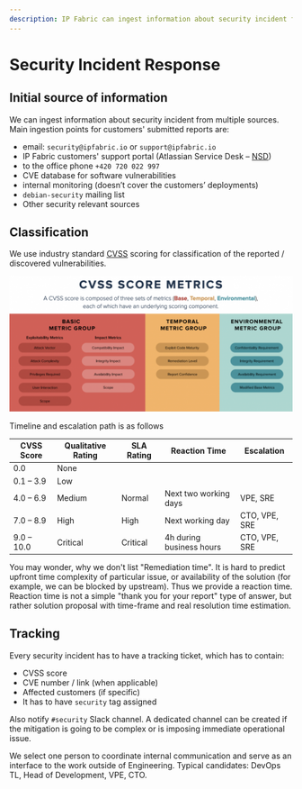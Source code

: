 ```yaml
---
description: IP Fabric can ingest information about security incident from multiple sources.
---
```


# Security Incident Response

## Initial source of information

We can ingest information about security incident from multiple sources. Main
ingestion points for customers' submitted reports are:

- email: `security@ipfabric.io` or `support@ipfabric.io`
- IP Fabric customers' support portal (Atlassian Service Desk – [NSD](https://ipfabric.atlassian.net/servicedesk/customer/portals))
- to the office phone `+420 720 022 997`
- CVE database for software vulnerabilities
- internal monitoring (doesn’t cover the customers’ deployments)
- `debian-security` mailing list
- Other security relevant sources

## Classification

We use industry standard [CVSS](https://en.wikipedia.org/wiki/Common_Vulnerability_Scoring_System) scoring for classification of the reported / discovered vulnerabilities.

![CVSS Score](cvss.png)

Timeline and escalation path is as follows

| CVSS Score | Qualitative Rating | SLA Rating | Reaction Time            | Escalation    |
| ---------- | ------------------ | ---------- | ------------------------ | ------------- |
| 0.0        | None               |
| 0.1 – 3.9  | Low                |
| 4.0 – 6.9  | Medium             | Normal     | Next two working days    | VPE, SRE      |
| 7.0 – 8.9  | High               | High       | Next working day         | CTO, VPE, SRE |
| 9.0 – 10.0 | Critical           | Critical   | 4h during business hours | CTO, VPE, SRE |

You may wonder, why we don't list "Remediation time". It is hard to predict upfront time complexity of particular issue, or availability of the solution (for example, we can be blocked by upstream). Thus we provide a reaction time. Reaction time is not a simple "thank you for your report" type of answer, but rather solution proposal with time-frame and real resolution time estimation.

## Tracking

Every security incident has to have a tracking ticket, which has to contain:

- CVSS score
- CVE number / link (when applicable)
- Affected customers (if specific)
- It has to have `security` tag assigned

Also notify `#security` Slack channel. A dedicated channel can be created if
the mitigation is going to be complex or is imposing immediate operational
issue.

We select one person to coordinate internal communication and serve as an
interface to the work outside of Engineering. Typical candidates: DevOps TL,
Head of Development, VPE, CTO.
